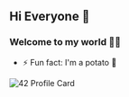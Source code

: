 ## Hi Everyone 👋

### Welcome to my world 👨‍💻 
- ⚡ Fun fact: I'm a potato 🥔


![42 Profile Card](https://1337-readme.vercel.app/api/profile?cursus=42&dark=true&login=obelouch)

<!--
**XD-OB/XD-OB** is a ✨ _special_ ✨ repository because its `README.md` (this file) appears on your GitHub profile.

Here are some ideas to get you started:

- 🔭 I’m currently working on ...
- 🌱 I’m currently learning ...
- 👯 I’m looking to collaborate on ...
- 🤔 I’m looking for help with ...
- 💬 Ask me about ...
- 📫 How to reach me: ...
- 😄 Pronouns: ...
- ⚡ Fun fact: ...
-->
